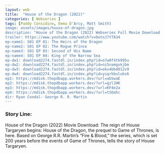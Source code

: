 ```yaml
---
layout: web
title:  "House of the Dragon (2022)"
categories: [ Webseries ]
tags: [Paddy Considine, Emma D'Arcy, Matt Smith]
image: assets/images/house-of-dragon.jpg
description: "House of the Dragon (2022) Webseries Full Movie Download and watch online 720p low file size 500 mb."
trailer: https://www.youtube.com/watch?v=DotnJ7tTA34
ep-name1: S01 EP 01: The Heirs of the Dragon
ep-name2: S01 EP 02: The Rogue Prince
ep-name3: S01 EP 03: Second of His Name
ep-name4: S01 EP 04: King of the Narrow Sea
ep-dw1: download2274.fastdl.in/index.php?id=o7w0f4tk995u
ep-dw2: download2274.fastdl.in/index.php?id=ni5namgxkjbm
ep-dw3: download2274.fastdl.in/index.php?id=okv4bbd012v9
ep-dw4: download2274.fastdl.in/index.php?id=ysqrkbulubs6
ep1: https://mdisk.thopdbapp.workers.dev/?url=abSwaE
ep2: https://mdisk.thopdbapp.workers.dev/?url=gzlJHK
ep3: https://mdisk.thopdbapp.workers.dev/?url=KF4e2a
ep4: https://mdisk.thopdbapp.workers.dev/?url=tSOahc
dir: Ryan Condal- George R. R. Martin
---
```


### Story Line:
House of the Dragon (2022) Movie Download: The reign of House Targaryen begins: House of the Dragon, the prequel to Game of Thrones, is here. Based on George R.R. Martin’s “Fire & Blood,” the series, which is set 200 years before the events of Game of Thrones, tells the story of House Targaryen.

